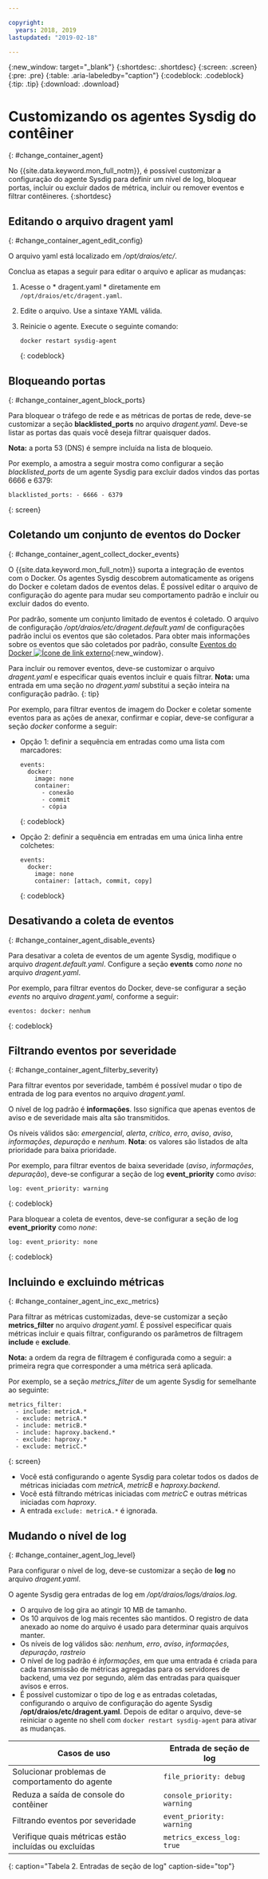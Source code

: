 ```yaml
---

copyright:
  years: 2018, 2019
lastupdated: "2019-02-18"

---
```


{:new_window: target="_blank"}
{:shortdesc: .shortdesc}
{:screen: .screen}
{:pre: .pre}
{:table: .aria-labeledby="caption"}
{:codeblock: .codeblock}
{:tip: .tip}
{:download: .download}

# Customizando os agentes Sysdig do contêiner
{: #change_container_agent}

No {{site.data.keyword.mon_full_notm}}, é possível customizar a configuração do agente Sysdig para definir um nível de log, bloquear portas, incluir ou excluir dados de métrica, incluir ou remover eventos e filtrar contêineres. 
{:shortdesc}


## Editando o arquivo dragent yaml
{: #change_container_agent_edit_config}

O arquivo yaml está localizado em */opt/draios/etc/*.

Conclua as etapas a seguir para editar o arquivo e aplicar as mudanças:

1. Acesse o  * dragent.yaml *  diretamente em  ` /opt/draios/etc/dragent.yaml `.
2. Edite o arquivo. Use a sintaxe YAML válida.
3. Reinicie o agente. Execute o seguinte comando:

    ```
    docker restart sysdig-agent
    ```
    {: codeblock}



## Bloqueando portas
{: #change_container_agent_block_ports}

Para bloquear o tráfego de rede e as métricas de portas de rede, deve-se customizar a seção **blacklisted_ports** no arquivo *dragent.yaml*. Deve-se listar as portas das quais você deseja filtrar quaisquer dados.

**Nota:** a porta 53 (DNS) é sempre incluída na lista de bloqueio. 

Por exemplo, a amostra a seguir mostra como configurar a seção *blacklisted_ports* de um agente Sysdig para excluir dados vindos das portas 6666 e 6379:

```
blacklisted_ports: - 6666 - 6379
```
{: screen}



## Coletando um conjunto de eventos do Docker
{: #change_container_agent_collect_docker_events}

O {{site.data.keyword.mon_full_notm}}  suporta a integração de eventos com o Docker. Os agentes Sysdig descobrem automaticamente as origens do Docker e coletam dados de eventos delas. É possível editar o arquivo de configuração do agente para mudar seu comportamento padrão e incluir ou excluir dados do evento. 

Por padrão, somente um conjunto limitado de eventos é coletado. O arquivo de configuração */opt/draios/etc/dragent.default.yaml* de configurações padrão inclui os eventos que são coletados. Para obter mais informações sobre os eventos que são coletados por padrão, consulte [Eventos do Docker ![Ícone de link externo](../../icons/launch-glyph.svg "Ícone de link externo")](https://sysdigdocs.atlassian.net/wiki/spaces/Platform/pages/234356795/Enable+Disable+Event+Data#Enable/DisableEventData-DockerEvents){:new_window}.

Para incluir ou remover eventos, deve-se customizar o arquivo *dragent.yaml* e especificar quais eventos incluir e quais filtrar. **Nota:** uma entrada em uma seção no *dragent.yaml* substitui a seção inteira na configuração padrão.
{: tip}

Por exemplo, para filtrar eventos de imagem do Docker e coletar somente eventos para as ações de anexar, confirmar e copiar, deve-se configurar a seção *docker* conforme a seguir:

* Opção 1: definir a sequência em entradas como uma lista com marcadores:

    ```
    events:
      docker:
        image: none
        container:
          - conexão
          - commit
          - cópia
    ```
    {: codeblock}

* Opção 2: definir a sequência em entradas em uma única linha entre colchetes:

    ```
    events:
      docker:
        image: none
        container: [attach, commit, copy]
    ```
    {: codeblock}


## Desativando a coleta de eventos
{: #change_container_agent_disable_events}

Para desativar a coleta de eventos de um agente Sysdig, modifique o arquivo *dragent.default.yaml*. Configure a seção **events** como *none* no arquivo *dragent.yaml*.

Por exemplo, para filtrar eventos do Docker, deve-se configurar a seção *events* no arquivo *dragent.yaml*, conforme a seguir:

```
eventos: docker: nenhum
```
{: codeblock}



## Filtrando eventos por severidade
{: #change_container_agent_filterby_severity}

Para filtrar eventos por severidade, também é possível mudar o tipo de entrada de log para eventos no arquivo *dragent.yaml*. 

O nível de log padrão é **informações**. Isso significa que apenas eventos de aviso e de severidade mais alta são transmitidos.

Os níveis válidos são: *emergencial*, *alerta*, *crítico*, *erro*, *aviso*, *aviso*, *informações*, *depuração* e *nenhum*. **Nota**: os valores são listados de alta prioridade para baixa prioridade.

Por exemplo, para filtrar eventos de baixa severidade (*aviso*, *informações*, *depuração*), deve-se configurar a seção de log **event_priority** como *aviso*:

```
log: event_priority: warning
```
{: codeblock}


Para bloquear a coleta de eventos, deve-se configurar a seção de log **event_priority** como *none*:

```
log: event_priority: none
```
{: codeblock}




## Incluindo e excluindo métricas
{: #change_container_agent_inc_exc_metrics}

Para filtrar as métricas customizadas, deve-se customizar a seção **metrics_filter** no arquivo *dragent.yaml*. É possível especificar quais métricas incluir e quais filtrar, configurando os parâmetros de filtragem **include** e **exclude**.

**Nota:** a ordem da regra de filtragem é configurada como a seguir: a primeira regra que corresponder a uma métrica será aplicada.

Por exemplo, se a seção *metrics_filter* de um agente Sysdig for semelhante ao seguinte:

```
metrics_filter:
  - include: metricA.*
  - exclude: metricA.*
  - include: metricB.*
  - include: haproxy.backend.*
  - exclude: haproxy.*
  - exclude: metricC.*
```
{: screen}

* Você está configurando o agente Sysdig para coletar todos os dados de métricas iniciadas com *metricA*, *metricB* e *haproxy.backend*. 
* Você está filtrando métricas iniciadas com *metricC* e outras métricas iniciadas com *haproxy*. 
* A entrada `exclude: metricA.*` é ignorada.


## Mudando o nível de log
{: #change_container_agent_log_level}

Para configurar o nível de log, deve-se customizar a seção de **log** no arquivo *dragent.yaml*. 

O agente Sysdig gera entradas de log em */opt/draios/logs/draios.log*. 
* O arquivo de log gira ao atingir 10 MB de tamanho.
* Os 10 arquivos de log mais recentes são mantidos. O registro de data anexado ao nome do arquivo é usado para determinar quais arquivos manter.
* Os níveis de log válidos são: *nenhum*, *erro*, *aviso*, *informações*, *depuração*, *rastreio*
* O nível de log padrão é *informações*, em que uma entrada é criada para cada transmissão de métricas agregadas para os servidores de backend, uma vez por segundo, além das entradas para quaisquer avisos e erros.
* É possível customizar o tipo de log e as entradas coletadas, configurando o arquivo de configuração do agente Sysdig **/opt/draios/etc/dragent.yaml**. Depois de editar o arquivo, deve-se reiniciar o agente no shell com `docker restart sysdig-agent` para ativar as mudanças.

| Casos de uso                                     | Entrada de seção de log           |
|-----------------------------------------------|-----------------------------|
| Solucionar problemas de comportamento do agente                   | `file_priority: debug`      |
| Reduza a saída de console do contêiner               | `console_priority: warning` |
| Filtrando eventos por severidade                  | `event_priority: warning`   |
| Verifique quais métricas estão incluídas ou excluídas  | `metrics_excess_log: true`  |
{: caption="Tabela 2. Entradas de seção de log" caption-side="top"} 


